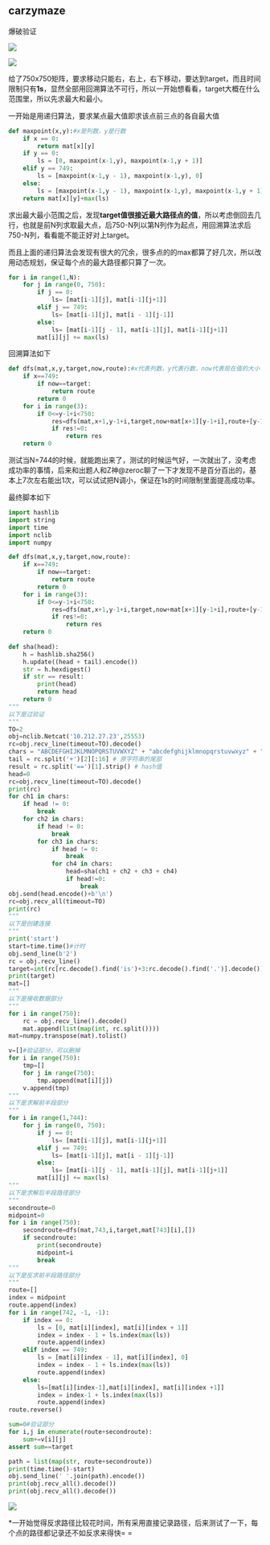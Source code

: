 ## carzymaze

爆破验证

![](<image/截屏2023-04-26 16.51.29_EhOvqiJ7Mc.png>)

![](<image/截屏2023-04-26 16.54.55_ryHbZLJT6k.png>)

给了750x750矩阵，要求移动只能右，右上，右下移动，要达到target，而且时间限制只有**1s**，显然全部用回溯算法不可行，所以一开始想看看，target大概在什么范围里，所以先求最大和最小。

一开始是用递归算法，要求某点最大值即求该点前三点的各自最大值

```python
def maxpoint(x,y):#x是列数，y是行数
    if x == 0:
        return mat[x][y]
    if y == 0:
        ls = [0, maxpoint(x-1,y), maxpoint(x-1,y + 1)]
    elif y == 749:
        ls = [maxpoint(x-1,y - 1), maxpoint(x-1,y), 0]
    else:
        ls = [maxpoint(x-1,y - 1), maxpoint(x-1,y), maxpoint(x-1,y + 1)]
    return mat[x][y]+max(ls)
```

求出最大最小范围之后，发现**target值很接近最大路径点的值**，所以考虑倒回去几行，也就是前N列求取最大点，后750-N列以第N列作为起点，用回溯算法求后750-N列，看看能不能正好对上target。

而且上面的递归算法会发现有很大的冗余，很多点的的max都算了好几次，所以改用动态规划，保证每个点的最大路径都只算了一次。

```python
for i in range(1,N):
    for j in range(0, 750):
        if j == 0:
            ls= [mat[i-1][j], mat[i-1][j+1]]
        elif j == 749:
            ls= [mat[i-1][j], mat[i - 1][j-1]]
        else:
            ls= [mat[i-1][j - 1], mat[i-1][j], mat[i-1][j+1]]
        mat[i][j] += max(ls)
```

回溯算法如下

```python
def dfs(mat,x,y,target,now,route):#x代表列数，y代表行数，now代表现在值的大小
    if x==749:
        if now==target:
            return route
        return 0
    for i in range(3):
        if 0<=y-1+i<750:
            res=dfs(mat,x+1,y-1+i,target,now+mat[x+1][y-1+i],route+[y-1+i])
            if res!=0:
                return res
    return 0

```

测试当N=744的时候，就能跑出来了，测试的时候运气好，一次就出了，没考虑成功率的事情，后来和出题人和Z神@zeroc聊了一下才发现不是百分百出的，基本上7次左右能出1次，可以试试把N调小，保证在1s的时间限制里面提高成功率。

最终脚本如下

```python
import hashlib
import string
import time
import nclib
import numpy

def dfs(mat,x,y,target,now,route):
    if x==749:
        if now==target:
            return route
        return 0
    for i in range(3):
        if 0<=y-1+i<750:
            res=dfs(mat,x+1,y-1+i,target,now+mat[x+1][y-1+i],route+[y-1+i])
            if res!=0:
                return res
    return 0
    
def sha(head):
    h = hashlib.sha256()
    h.update((head + tail).encode())
    str = h.hexdigest()
    if str == result:
        print(head)
        return head
    return 0
"""
以下是过验证
"""
TO=2
obj=nclib.Netcat('10.212.27.23',25553)
rc=obj.recv_line(timeout=TO).decode()
chars = "ABCDEFGHIJKLMNOPQRSTUVWXYZ" + "abcdefghijklmnopqrstuvwxyz" + "0123456789" # A-Z a-z 0-9
tail = rc.split('+')[2][:16] # 原字符串的尾部
result = rc.split('==')[1].strip() # hash值
head=0
rc=obj.recv_line(timeout=TO).decode()
print(rc)
for ch1 in chars:
    if head != 0:
        break
    for ch2 in chars:
        if head != 0:
            break
        for ch3 in chars:
            if head != 0:
                break
            for ch4 in chars:
                head=sha(ch1 + ch2 + ch3 + ch4)
                if head!=0:
                    break
obj.send(head.encode()+b'\n')
rc=obj.recv_all(timeout=TO)
print(rc)
"""
以下是创建连接
"""
print('start')
start=time.time()#计时
obj.send_line(b'2')
rc = obj.recv_line()
target=int(rc[rc.decode().find('is')+3:rc.decode().find('.')].decode())
print(target)
mat=[]
"""
以下是接收数据部分
"""
for i in range(750):
    rc = obj.recv_line().decode()
    mat.append(list(map(int, rc.split())))
mat=numpy.transpose(mat).tolist()

v=[]#验证部分，可以删掉
for i in range(750):
    tmp=[]
    for j in range(750):
        tmp.append(mat[i][j])
    v.append(tmp)
"""
以下是求解前半段部分
"""
for i in range(1,744):
    for j in range(0, 750):
        if j == 0:
            ls= [mat[i-1][j], mat[i-1][j+1]]
        elif j == 749:
            ls= [mat[i-1][j], mat[i - 1][j-1]]
        else:
            ls= [mat[i-1][j - 1], mat[i-1][j], mat[i-1][j+1]]
        mat[i][j] += max(ls)
"""
以下是求解后半段路径部分
"""
secondroute=0
midpoint=0
for i in range(750):
    secondroute=dfs(mat,743,i,target,mat[743][i],[])
    if secondroute:
        print(secondroute)
        midpoint=i
        break
"""
以下是反求前半段路径部分
"""
route=[]
index = midpoint
route.append(index)
for i in range(742, -1, -1):
    if index == 0:
        ls = [0, mat[i][index], mat[i][index + 1]]
        index = index - 1 + ls.index(max(ls))
        route.append(index)
    elif index == 749:
        ls = [mat[i][index - 1], mat[i][index], 0]
        index = index - 1 + ls.index(max(ls))
        route.append(index)
    else:
        ls=[mat[i][index-1],mat[i][index], mat[i][index +1]]
        index = index-1 + ls.index(max(ls))
        route.append(index)
route.reverse()

sum=0#验证部分
for i,j in enumerate(route+secondroute):
    sum+=v[i][j]
assert sum==target

path = list(map(str, route+secondroute))
print(time.time()-start)
obj.send_line(' '.join(path).encode())
print(obj.recv_all().decode())
print(obj.recv_all().decode())

```

![](<image/截屏2023-04-26 17.23.23_y6slwYumAD.png>)

\*一开始觉得反求路径比较花时间，所有采用直接记录路径，后来测试了一下，每个点的路径都记录还不如反求来得快= =
